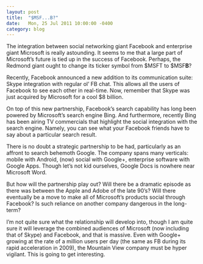 ```yaml
---
layout: post
title:  "$MSF...B?"
date:   Mon, 25 Jul 2011 10:00:00 -0400
category: blog
---
```


The integration between social networking giant Facebook and enterprise giant
Microsoft is really astounding. It seems to me that a large part of
Microsoft’s future is tied up in the success of Facebook. Perhaps, the Redmond
giant ought to change its ticker symbol from $MSFT to $MSF**B**?

Recently, Facebook announced a new addition to its communication suite: Skype
integration with regular ol’ FB chat. This allows all the users of Facebook to
see each other in real-time. Now, remember that Skype was just acquired by
Microsoft for a cool $8 billion.

On top of this new partnership, Facebook’s search capability has long been
powered by Microsoft’s search engine Bing. And furthermore, recently Bing has
been airing TV commercials that highlight the social integration with the
search engine. Namely, you can see what your Facebook friends have to say
about a particular search result.

There is no doubt a strategic partnership to be had, particularly as an
affront to search behemoth Google. The company spans many verticals: mobile
with Android, (now) social with Google+, enterprise software with Google Apps.
Though let’s not kid ourselves, Google Docs is nowhere near Microsoft Word.

But how will the partnership play out? Will there be a dramatic episode as
there was between the Apple and Adobe of the late 90’s? Will there eventually
be a move to make all of Microsoft’s products social through Facebook? Is such
reliance on another company dangerous in the long-term?

I’m not quite sure what the relationship will develop into, though I am quite
sure it will leverage the combined audiences of Microsoft (now including that
of Skype) and Facebook, and that is massive. Even with Google+ growing at the
rate of a million users per day (the same as FB during its rapid acceleration
in 2009), the Mountain View company must be hyper vigilant. This is going to
get interesting.
